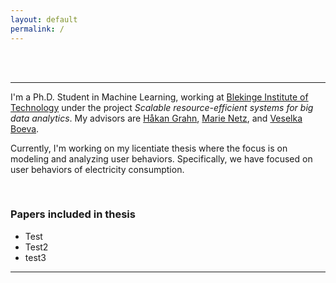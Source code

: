 ```yaml
---
layout: default
permalink: /
---
```

<!-- <h1>{{ site.title }}</h1> -->
<br><br>

---

I'm a Ph.D. Student in Machine Learning, working at [Blekinge Institute of Technology](https://www.bth.se) under the project *Scalable resource-efficient systems for big data analytics*. My advisors are [Håkan Grahn](https://www.bth.se/eng/staff/hakan-grahn-hgr/), [Marie Netz](), and [Veselka Boeva](https://www.bth.se/staff/veselka-boeva-vbx/).


Currently, I'm  working on my licentiate thesis where the focus is on modeling and analyzing user behaviors. Specifically, we have focused on user behaviors of electricity consumption.  


<br>

### Papers included in thesis
* Test
* Test2
* test3

---

<br>

